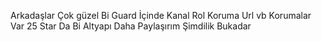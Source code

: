 
Arkadaşlar Çok güzel Bi Guard İçinde Kanal Rol Koruma Url vb Korumalar Var 25 Star Da Bi Altyapı Daha Paylaşırım Şimdilik Bukadar
